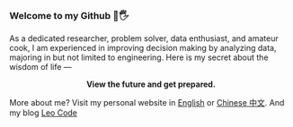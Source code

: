 ### Welcome to my Github 👋🖐

As a dedicated researcher, problem solver, data enthusiast, and amateur cook, I am experienced in improving decision making by analyzing data, majoring in but not limited to engineering. Here is my secret about the wisdom of life —

 <p><center><strong>View the future and get prepared.</strong></center></p>

More about me? Visit my personal website in [English](https://www.wenyaoliu.com) or [Chinese 中文](https://wenyaoliu.gitee.io/cn). And my blog [Leo Code](https://www.wenyaoliu.com/blog)
<!-- Visit my blog in [English](https://wenyaoliu.github.io/blog). Chinese blog will be set up soon ~~~-->
<!-- or [中文博客](https://wenyaoliu.github.io/cnblog).-->


<!--
**wenyaoliu/wenyaoliu** is a ✨ _special_ ✨ repository because its `README.md` (this file) appears on your GitHub profile.

Here are some ideas to get you started:

- 🔭 I’m currently working on ...
- 🌱 I’m currently learning ...
- 👯 I’m looking to collaborate on ...
- 🤔 I’m looking for help with ...
- 💬 Ask me about ...
- 📫 How to reach me: ...
- 😄 Pronouns: ...
- ⚡ Fun fact: ...
-->
